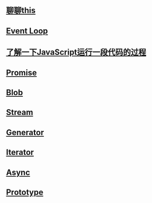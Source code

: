 ## [聊聊this](/js/this.md)

## [Event Loop](/js/eventLoop)

## [了解一下JavaScript运行一段代码的过程](/js/running-process)

## [Promise](/js/Promise)

## [Blob](/js/Blob)

## [Stream](/js/Stream)

## [Generator](/js/Generator)

## [Iterator](/js/Iterator)

## [Async](/js/Async)

## [Prototype](/js/Prototype)

